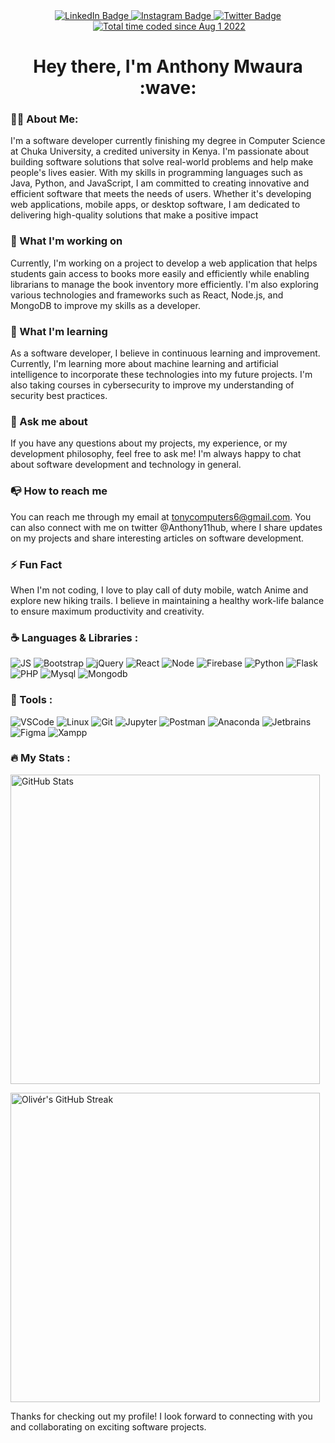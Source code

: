 <div id="header" align="center">
  <div id="badges">
    <a href="https://www.linkedin.com/in/anthony-mwaura-b08b69218/">
      <img src="https://img.shields.io/badge/LinkedIn-blue?style=for-the-badge&logo=linkedin&logoColor=white" alt="LinkedIn Badge"/>
    </a>
    <a href="https://www.instagram.com/a.n.t.o.h_ke/">
      <img src="https://img.shields.io/badge/Instagram-red?style=for-the-badge&logo=instagram&logoColor=white" alt="Instagram Badge"/>
    </a>
    <a href="https://twitter.com/Anthony11hub">
      <img src="https://img.shields.io/badge/Twitter-blue?style=for-the-badge&logo=twitter&logoColor=white" alt="Twitter Badge"/>
    </a>

  </div>
  <img src="https://komarev.com/ghpvc/?username=Anthony11-hub&style=flat-square&color=blue" alt=""/>
  <a href="https://wakatime.com/@8d976067-8545-4562-9c29-262e864a5427"><img src="https://wakatime.com/badge/user/8d976067-8545-4562-9c29-262e864a5427.svg" alt="Total time coded since Aug 1 2022" /></a>
  
  <h1>
    Hey there, I'm Anthony Mwaura :wave:
    <!-- <img src="https://media.giphy.com/media/hvRJCLFzcasrR4ia7z/giphy.gif" width="20px"/> -->
  </h1>
</div>

### :man_technologist: About Me:
I'm a software developer currently finishing my degree in Computer Science at Chuka University, a credited university in Kenya. I'm passionate about building software solutions that solve real-world problems and help make people's lives easier. With my skills in programming languages such as Java, Python, and JavaScript, I am committed to creating innovative and efficient software that meets the needs of users. Whether it's developing web applications, mobile apps, or desktop software, I am dedicated to delivering high-quality solutions that make a positive impact

### :telescope: What I'm working on
Currently, I'm working on a project to develop a web application that helps students gain access to books more easily and efficiently while enabling librarians to manage the book inventory more efficiently. I'm also exploring various technologies and frameworks such as React, Node.js, and MongoDB to improve my skills as a developer.

### :seedling: What I'm learning 
As a software developer, I believe in continuous learning and improvement. Currently, I'm learning more about machine learning and artificial intelligence to incorporate these technologies into my future projects. I'm also taking courses in cybersecurity to improve my understanding of security best practices.

### :speech_balloon: Ask me about
If you have any questions about my projects, my experience, or my development philosophy, feel free to ask me! I'm always happy to chat about software development and technology in general.

### :mailbox_with_no_mail: How to reach me
You can reach me through my email at tonycomputers6@gmail.com. You can also connect with me on twitter @Anthony11hub, where I share updates on my projects and share interesting articles on software development.

### :zap: Fun Fact
When I'm not coding, I love to play call of duty mobile, watch Anime and explore new hiking trails. I believe in maintaining a healthy work-life balance to ensure maximum productivity and creativity.




### :coffee: Languages & Libraries :

![JS](https://img.shields.io/badge/JavaScript-black?logo=javascript&logoColor=yellow&style=for-the-badge)
![Bootstrap](https://img.shields.io/badge/Bootstrap-white?logo=bootstrap&logoColor=8d8cdf&style=for-the-badge)
![jQuery](https://img.shields.io/badge/jQuery-white?logo=jquery&logoColor=0078d4&style=for-the-badge)
![React](https://img.shields.io/badge/React.JS-blue?logo=react&logoColor=cyan&style=for-the-badge)
![Node](https://img.shields.io/badge/Node.JS-68A063?logo=node.js&logoColor=white&style=for-the-badge)
![Firebase](https://img.shields.io/badge/Firebase-grey?logo=firebase&logoColor=orange&style=for-the-badge)
![Python](https://img.shields.io/badge/Python-FFE873?logo=python&logoColor=blue&style=for-the-badge)
![Flask](https://img.shields.io/badge/Flask-white?logo=flask&logoColor=black&style=for-the-badge)
![PHP](https://img.shields.io/badge/PHP-6a73b6?logo=php&logoColor=white&style=for-the-badge)
![Mysql](https://img.shields.io/badge/Mysql-white?logo=mysql&logoColor=blue&style=for-the-badge)
![Mongodb](https://img.shields.io/badge/Mongodb-white?logo=mongodb&logoColor=3FA037&style=for-the-badge)


### :wrench: Tools :

![VSCode](https://img.shields.io/badge/VSCode-8d8cdf?logo=visualstudiocode&logoColor=4666ff&style=for-the-badge)
![Linux](https://img.shields.io/badge/Linux-E95420?logo=linux&logoColor=white&style=for-the-badge)
![Git](https://img.shields.io/badge/Git-grey?logo=git&logoColor=orange&style=for-the-badge)
![Jupyter](https://img.shields.io/badge/Jupyter-white?logo=jupyter&logoColor=orange&style=for-the-badge)
![Postman](https://img.shields.io/badge/Postman-black?logo=postman&logoColor=orange&style=for-the-badge)
![Anaconda](https://img.shields.io/badge/Anaconda-white?logo=anaconda&logoColor=green&style=for-the-badge)
![Jetbrains](https://img.shields.io/badge/Jetbrains-white?logo=jetbrains&logoColor=black&style=for-the-badge)
![Figma](https://img.shields.io/badge/Figma-FF7F50?logo=figma&logoColor=0ACF83&style=for-the-badge)
![Xampp](https://img.shields.io/badge/Xampp-333333?logo=xampp&logoColor=0073AA&style=for-the-badge)


### :fire: My Stats :

  <p >
  <a href="https://github.com/anuraghazra/github-readme-stats">
    <img width="495px" src="https://github-readme-stats.vercel.app/api?username=Anthony11-hub&show_icons=true&title_color=FF4747&icon_color=00B0FF&text_color=C9D1D9&border_color=151B26&bg_color=0B0E14&count_private=true&include_all_commits=true&custom_title=GitHub%20Stats&cache_seconds=7200&hide=contribs" alt="GitHub Stats">
  </a>
</p>

<p >
  <a href="https://github.com/DenverCoder1/github-readme-streak-stats">
    <img width="495px" src="https://github-readme-streak-stats.herokuapp.com/?user=Anthony11-hub&background=0B0E14&border=151B26&stroke=151B26&dates=3B4C6B&sideNums=00B0FF&sideLabels=00B0FF&currStreakNum=C9D1D9&ring=FF4747&fire=FF4747&currStreakLabel=FF4747" alt="Olivér's GitHub Streak">
  </a>
</p>




Thanks for checking out my profile! I look forward to connecting with you and collaborating on exciting software projects.

